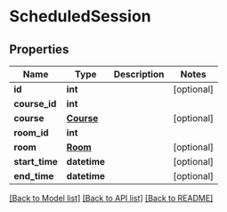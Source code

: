 # ScheduledSession

## Properties
Name | Type | Description | Notes
------------ | ------------- | ------------- | -------------
**id** | **int** |  | [optional] 
**course_id** | **int** |  | 
**course** | [**Course**](Course.md) |  | [optional] 
**room_id** | **int** |  | 
**room** | [**Room**](Room.md) |  | [optional] 
**start_time** | **datetime** |  | [optional] 
**end_time** | **datetime** |  | [optional] 

[[Back to Model list]](../README.md#documentation-for-models) [[Back to API list]](../README.md#documentation-for-api-endpoints) [[Back to README]](../README.md)


